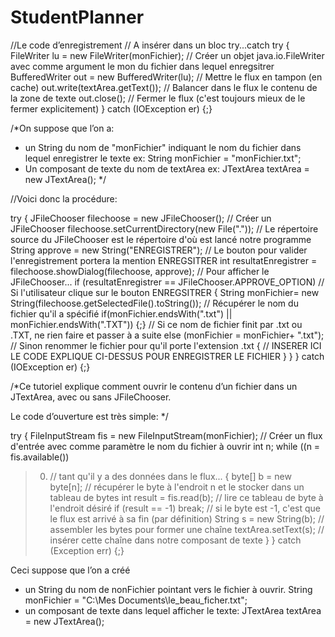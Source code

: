 # StudentPlanner
//Le code d’enregistrement
// A insérer dans un bloc try...catch
try
{ FileWriter lu = new FileWriter(monFichier);
// Créer un objet java.io.FileWriter avec comme argument le mon du
fichier dans lequel enregsitrer
   BufferedWriter out = new BufferedWriter(lu);
// Mettre le flux en tampon (en cache)
   out.write(textArea.getText()); //
Balancer dans le flux le contenu de la zone de texte
   out.close(); // Fermer le flux (c'est
toujours mieux de le fermer explicitement)
 } catch (IOException er) {;}

/*On suppose que l’on a:
- un String du nom de "monFichier" indiquant le nom du fichier dans
lequel enregistrer le texte
ex: String monFichier = "monFichier.txt";
- Un composant de texte du nom de textArea
ex: JTextArea textArea = new JTextArea(); */

//Voici donc la procédure:

try
{ JFileChooser filechoose = new JFileChooser();
// Créer un JFileChooser
   filechoose.setCurrentDirectory(new
File(".")); // Le répertoire
source du JFileChooser est le répertoire d'où est lancé
notre programme
   String approve = new String("ENREGISTRER");
// Le bouton pour valider l'enregistrement portera la
mention ENREGSITRER
   int resultatEnregistrer = filechoose.showDialog(filechoose,
approve); // Pour afficher le JFileChooser...
   if (resultatEnregistrer ==
JFileChooser.APPROVE_OPTION) // Si l'utilisateur clique
sur le bouton ENREGSITRER
   { String monFichier= new String(filechoose.getSelectedFile().toString());
// Récupérer le nom du fichier qu'il a spécifié
      if(monFichier.endsWith(".txt")
|| monFichier.endsWith(".TXT")) {;}
// Si ce nom de fichier finit par .txt ou .TXT, ne rien faire et passer à
a suite
      else (monFichier = monFichier+ ".txt");
// Sinon renommer le fichier pour qu'il porte l'extension .txt
      { // INSERER
ICI LE CODE EXPLIQUE CI-DESSUS POUR ENREGISTRER LE FICHIER
      } 
   }
} catch (IOException er) {;}

/*Ce tutoriel explique comment ouvrir le contenu d’un fichier
dans un JTextArea, avec ou sans JFileChooser.

Le code d’ouverture est très simple: 
*/

try
{ FileInputStream fis = new FileInputStream(monFichier);
// Créer un flux d'entrée avec comme paramètre le nom
du fichier à ouvrir
   int n; 
   while ((n = fis.available())
> 0) // tant qu'il y a des données dans le flux...
   { byte[] b = new
byte[n]; // récupérer
le byte à l'endroit n et le stocker dans un tableau de bytes
      int result
= fis.read(b); // lire ce tableau de byte à l'endroit
désiré
      if (result
== -1) break; // si le
byte est -1, c'est que le flux est arrivé à sa fin (par définition)
      String s = new String(b);
// assembler les bytes pour former une chaîne
      textArea.setText(s); //
insérer cette chaîne dans notre composant de texte
   }
} catch (Exception err) {;}

Ceci suppose que l’on a créé 
- un String du nom de nonFichier pointant vers le fichier à ouvrir.
String monFichier = "C:\Mes Documents\le_beau_ficher.txt";
- un composant de texte dans lequel afficher le texte:
JTextArea textArea = new JTextArea();

